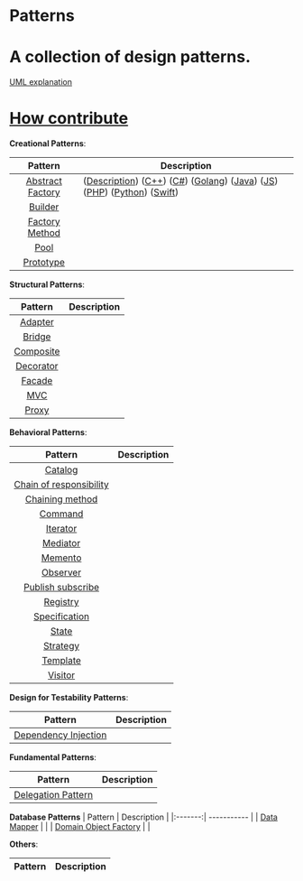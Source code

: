 Patterns
===============

A collection of design patterns.
=====
[UML explanation](https://github.com/held-m/patterns/wiki/UML)

[How contribute](https://github.com/held-m/patterns/wiki/Contribute)
=====
__Creational Patterns__:

| Pattern | Description |
|:-------:| ----------- |
| [Abstract Factory](patterns/creational/abstract-factory) | ([Description](patterns/creational/abstract-factory)) ([C++](patterns/creational/abstract-factory/c-plus)) ([C#](patterns/creational/abstract-factory/C%23)) ([Golang](patterns/creational/abstract-factory/golang)) ([Java](patterns/creational/abstract-factory/java)) ([JS](patterns/creational/abstract-factory/js)) ([PHP](patterns/creational/abstract-factory/php)) ([Python](patterns/creational/abstract-factory/python)) ([Swift](patterns/creational/abstract-factory/swift))|
| [Builder](patterns/creational/builder) | |
| [Factory Method](patterns/creational/factory-method) |  |
| [Pool](patterns/creational/pool) | |
| [Prototype](patterns/creational/prototype) | |

__Structural Patterns__:

| Pattern | Description |
|:-------:| ----------- |
| [Adapter](patterns/structural/adapter) | |
| [Bridge](patterns/structural/bridge) | |
| [Composite](patterns/structural/composite) | |
| [Decorator](patterns/structural/decorator) | |
| [Facade](patterns/structural/facade) | |
| [MVC](patterns/structural/mvc) | |
| [Proxy](patterns/structural/proxy) | |

__Behavioral Patterns__:

| Pattern | Description |
|:-------:| ----------- |
| [Catalog](patterns/behavioral/catalog) ||
| [Chain of responsibility](patterns/behavioral/chain-of-responsibility) |  |
| [Chaining method](patterns/behavioral/chaining-method) | |
| [Command](patterns/behavioral/command) |  |
| [Iterator](patterns/behavioral/iterator) | |
| [Mediator](patterns/behavioral/mediator) |  |
| [Memento](patterns/behavioral/memento) | |
| [Observer](patterns/behavioral/observer) | |
| [Publish subscribe](patterns/behavioral/publish-subscribe) |  |
| [Registry](patterns/behavioral/registry) |  |
| [Specification](patterns/behavioral/specification) | |
| [State](patterns/behavioral/state) |  |
| [Strategy](patterns/behavioral/strategy) |  |
| [Template](patterns/behavioral/template) |  |
| [Visitor](patterns/behavioral/visitor) |  |

__Design for Testability Patterns__:

| Pattern | Description |
|:-------:| ----------- |
| [Dependency Injection](patterns/dependency-injection) | |

__Fundamental Patterns__:

| Pattern | Description |
|:-------:| ----------- |
| [Delegation Pattern](patterns/fundamental/delegation-pattern) | |

__Database Patterns__
| Pattern | Description |
|:-------:| ----------- |
| [Data Mapper](patterns/fundamental/data-mapper) | |
| [Domain Object Factory](patterns/fundamental/domain-object-factory) | |

__Others__:

| Pattern | Description |
|:-------:| ----------- |

